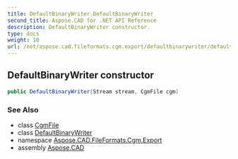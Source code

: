```yaml
---
title: DefaultBinaryWriter.DefaultBinaryWriter
second_title: Aspose.CAD for .NET API Reference
description: DefaultBinaryWriter constructor. 
type: docs
weight: 10
url: /net/aspose.cad.fileformats.cgm.export/defaultbinarywriter/defaultbinarywriter/
---
```

## DefaultBinaryWriter constructor

```csharp
public DefaultBinaryWriter(Stream stream, CgmFile cgm)
```

### See Also

* class [CgmFile](../../../aspose.cad.fileformats.cgm/cgmfile/)
* class [DefaultBinaryWriter](../)
* namespace [Aspose.CAD.FileFormats.Cgm.Export](../../defaultbinarywriter/)
* assembly [Aspose.CAD](../../../)


